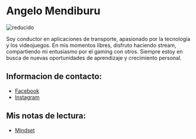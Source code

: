 # Angelo Mendiburu


![reducido](https://github.com/user-attachments/assets/171e4f8a-6f41-40b7-a055-98907ca09cf7)

Soy conductor en aplicaciones de transporte, apasionado por la tecnología y los videojuegos. En mis momentos libres, disfruto haciendo stream, compartiendo mi entusiasmo por el gaming con otros. Siempre estoy en busca de nuevas oportunidades de aprendizaje y crecimiento personal.

## Informacion de contacto:

- [Facebook](https://www.facebook.com/obserproducciones)
- [Instagram](https://www.instagram.com/angelo.mendiburu/)

## Mis notas de lectura:

- [Mindset](./Mindset.md)
